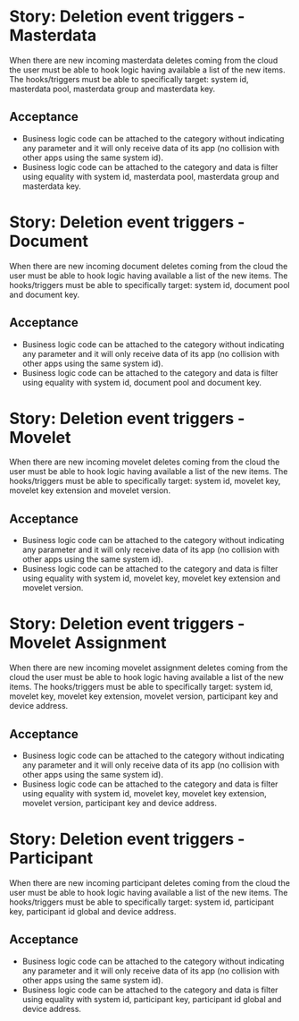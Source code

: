 Story: Deletion event triggers - Masterdata
===========================================
When there are new incoming masterdata deletes coming from the cloud the user must be able to hook logic having
available a list of the new items. The hooks/triggers must be able to specifically target: system id, masterdata pool,
masterdata group and masterdata key.

Acceptance
----------
- Business logic code can be attached to the category without indicating any parameter and it will only receive data of
its app (no collision with other apps using the same system id).
- Business logic code can be attached to the category and data is filter using equality with system id, masterdata pool,
masterdata group and masterdata key.


Story: Deletion event triggers - Document
=========================================
When there are new incoming document deletes coming from the cloud the user must be able to hook logic having available
a list of the new items. The hooks/triggers must be able to specifically target: system id, document pool and document
key.

Acceptance
----------
- Business logic code can be attached to the category without indicating any parameter and it will only receive data of
its app (no collision with other apps using the same system id).
- Business logic code can be attached to the category and data is filter using equality with system id, document pool
and document key.


Story: Deletion event triggers - Movelet
========================================
When there are new incoming movelet deletes coming from the cloud the user must be able to hook logic having available
a list of the new items. The hooks/triggers must be able to specifically target: system id, movelet key, movelet key
extension and movelet version.

Acceptance
----------
- Business logic code can be attached to the category without indicating any parameter and it will only receive data of
its app (no collision with other apps using the same system id).
- Business logic code can be attached to the category and data is filter using equality with system id, movelet key,
movelet key extension and movelet version.


Story: Deletion event triggers - Movelet Assignment
===================================================
When there are new incoming movelet assignment deletes coming from the cloud the user must be able to hook logic having
available a list of the new items. The hooks/triggers must be able to specifically target: system id, movelet key,
movelet key extension, movelet version, participant key and device address.

Acceptance
----------
- Business logic code can be attached to the category without indicating any parameter and it will only receive data of
its app (no collision with other apps using the same system id).
- Business logic code can be attached to the category and data is filter using equality with system id, movelet key,
movelet key extension, movelet version, participant key and device address.


Story: Deletion event triggers - Participant
============================================
When there are new incoming participant deletes coming from the cloud the user must be able to hook logic having
available a list of the new items. The hooks/triggers must be able to specifically target: system id, participant key,
participant id global and device address.

Acceptance
----------
- Business logic code can be attached to the category without indicating any parameter and it will only receive data of
its app (no collision with other apps using the same system id).
- Business logic code can be attached to the category and data is filter using equality with system id, participant key,
participant id global and device address.
